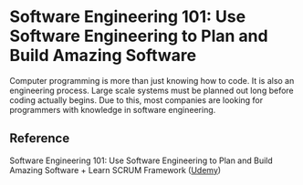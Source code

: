 # Software Engineering 101: Use Software Engineering to Plan and Build Amazing Software

Computer programming is more than just knowing how to code. It is also an engineering process. Large scale systems must be planned out long before coding actually begins. Due to this, most companies are looking for programmers with knowledge in software engineering.

## Reference

Software Engineering 101: Use Software Engineering to Plan and Build Amazing Software + Learn SCRUM Framework ([Udemy](https://www.udemy.com/course/software-engineering-101/))
